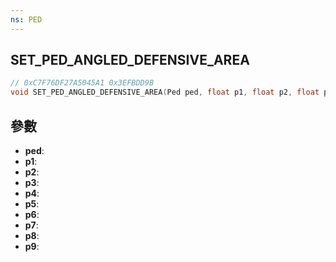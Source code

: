 ```yaml
---
ns: PED
---
```

## SET_PED_ANGLED_DEFENSIVE_AREA

```c
// 0xC7F76DF27A5045A1 0x3EFBDD9B
void SET_PED_ANGLED_DEFENSIVE_AREA(Ped ped, float p1, float p2, float p3, float p4, float p5, float p6, float p7, BOOL p8, BOOL p9);
```


## 參數
* **ped**: 
* **p1**: 
* **p2**: 
* **p3**: 
* **p4**: 
* **p5**: 
* **p6**: 
* **p7**: 
* **p8**: 
* **p9**: 

